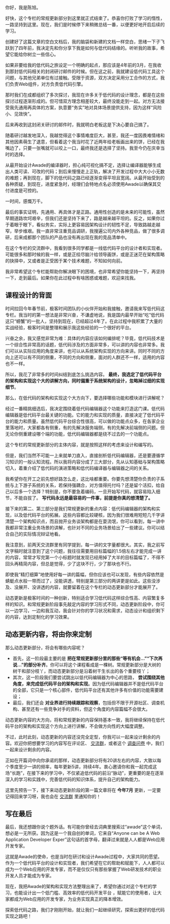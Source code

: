 你好，我是陈旭。

好快，这个专栏的常规更新部分到这里就正式结束了。恭喜你打败了学习的惰性，一路坚持到这里。现在，我们是时候停下来稍微总结一番，以便更好地开启后续的学习。

创建好了这篇文章的空白文档后，我的脑袋和新建的文档一样空白，思绪一下子飞跃到了四年前，我决定先和你分享下我是如何与低代码结缘的。听听我的故事，希望它能给你树立一些信心。

如果非要给我的低代码之旅设定一个明确的起点，那应该是4年前的3月，在我收到那封低代码相关的封闭研讨邮件的时候。但在这之前，我就建设低代码工具这个问题，与其他兄弟单位有过接触。受限于资源，双方决定采用分工合作的方式，我们负责Web组件，对方负责低代码引擎。

那时我们在成都组织了多次探讨，我现在许多关于低代码的设计理念，都是在这些探讨过程逐渐形成的。但可惜双方理念相差较大，最终没能走到一起。对方无法接受我先通用再具体的方案，执意要“务实”地对具体场景提供支持，因为这样“风险小、见效快”。

后来再收到这封闭关研讨的邮件时，我就明白老板这是下决心要自己搞了。

随着研讨越发地深入，我越觉得这个事情难度巨大，甚至，我还一度因畏难情绪和其他因素萌生了退意，但看着这个我当时花了近两年给老板画出来的饼，已经在我嘴边了，只要一张嘴就可以咬上一口，最终我还是选择了坚持。我至今仍在庆幸当时的选择。

从最开始设计Awade的编译器时，担心纯可视化搞不定，选择让编译器能够生成出人类可读、可改的代码；到后来慢慢走上正轨，解决了开发过程中大大小小无数的难题；再到现在，脚下的低代码之路已经逐渐变得平坦且宽阔。从最开始受到的各种质疑，到现在，进度紧急时，经理们会特地点名必须使用Awade以确保其交付进度是可控的。

一时间，感慨万千。

最后的事实证明，先通用、再具体才是正路。通用性创造的是未来的可能性，虽然早期道路坎坷艰辛，但我们还是坚持下来了，路是越来越平坦的。反之，如果你过于着眼于眼下，看似务实，实际上更容易因架构设计的韧性不足，导致路越走越窄，举步维艰。我一直非常注重竞品调研，我搜遍公司内外各种竞品，做了很多调研，后来成都那个团队的产品也没有再出现在我的竞品清单中。

在这个专栏的交流群中，我看到很多同学都是一线低代码平台的设计者和实现者。可能很多和那时候的我一样，或是正绞尽脑汁给领导画饼，或是正迷茫在架构策略的抉择中，又或者是正受困于某个技术难题，不知如何向前。

我非常希望这个专栏能帮助你解决眼下的困境，也非常希望你能坚持一下，再坚持一下，走到最后。如果你在此过程中有啥困惑或难题，欢迎来找我。

## 课程设计的背面

时间拉回今年春节前，极客时间团队的小伙伴开始和我接触，邀请我来写低代码这专栏。我当时的第一想法是非常兴奋，不谦虚地说，我是国内最早开始“吃”低代码这只“螃蟹”的一批人，坚持到现在，已经超过4年了。在此过程中我积累了大量的实战经验，极客时间是整理和展示我这些经验的一个很好的平台。

兴奋之余，我又感觉非常为难：具体的内容应该如何编排呢？毕竟，低代码技术是一个综合性非常高的话题，低代码涉及的方面非常多，可以讲的内容也非常多。我们可以从实际应用的角度来讲，也可以从系统架构实现的方向来讲。同时不同的方向上还可以有不同的侧重，不同的方向和侧重，面对的人群还不一样，适用的内容也不一样。

所以，我花了非常多的时间纠结到底怎么挑选内容。 **最终，我选定了低代码平台的架构和实现这个大的讲解方向，同时偏重于系统架构的设计，忽略掉过细的实现细节**。

那么，在低代码的架构和实现这个大方向下，要选择哪些功能和模块进行讲解呢？

经过一番精挑细选后，我决定围绕着低代码编辑器这个功能来打造这门课。低代码编辑器是低代码平台最关键的功能。它的能力和实现的质量，直接决定了低代码平台的能力和质量。虽然低代码平台综合性很高，可以做的功能点众多，在各家企业里落地时，大家都各有侧重，有的先解决服务端侧，有的先解决前端侧的问题。但无论你侧重建设哪个端的功能，低代码编辑器都是绕不过去的一个功能点。

这个专栏的常规更新部分的主体内容，就是按照这样的考虑来设计和编写的。

但是，我们当然不可能一上来就单刀直入，直接剖析低代码编辑器，还是要遵循学习知识的一般认知流程。所以我将内容分成了三大部分，先从认知基础与架构策略切入，着重介绍了低代码的演进策略和低代码编译器与编辑器之间的关系。

我希望你在开工之前先想好路怎么走，这比啥都重要。你要先想清楚你负责的子系统与上下游子系统的关系，若保持强耦合，对方值得托付吗？还是留个活扣，给自己以后多一个选择？特别是，你不要急着编码，一旦开始写代码，就容易陷入细节，不能自拔了。 **写代码永远是最容易的一件事，前提是你真的想清楚了。**

接下来的第二、第三部分是我们常规更新的重点内容：低代码编辑器的架构和实现，以及低代码平台的拓展。这些内容都比较硬核，因为我们很难用短短几千字讲清楚一个架构知识点，而且抛开业务谈架构都是在耍流氓，你可以看到，每一讲中我都非常注重业务场景的讲解，也针对不同的业务场景给出了一些建议。你可以结合自己的实际情况辩证地看。

我注意到，前两天交流群里有同学提到，每一讲的文字量都很大。其实，我之前写文字稿时就注意到了这个问题，我往往需要用目标篇幅的1.5倍左右才能完成一讲的内容，常常才写完第一个小标题时就发现已经用掉了大半的目标篇幅了，不得不回头再精简内容，但总是觉得，少了这块不行，少了那块也不行。

即使我“精打细算”地使用好每一讲的篇幅，但你应该也可以发现，有些内容依然是蜻蜓点水般一带而过了，没能讲透，特别是第三部分的两讲更是如此。这些没涉及、没展开、没讲透的内容，就要留着在这个专栏的动态更新部分才能展开了。

动态更新是极客时间的一种创新，特别适合学习低代码这样综合性高、内容繁复多样的知识。和常规更新阶段事先敲定内容的学习形式不同，动态更新阶段中，你可以一边学习，一边和我互动，我会针对你的学习状况和需求，动态设计和组织剩下的内容，达到定制化的学习效果。

## 动态更新内容，将由你来定制

那么动态更新部分，将会有哪些内容呢？

- 首先，这一阶段最主要的是 **把在常规更新部分里的那些“等有机会…”“下次再说…”的部分补齐**。你可以将这个课程看成是一棵树。常规更新部分是大树的树干和部分枝丫，而动态更新部分是沿着树干生长出的各个重要枝丫；
- 其次，这一阶段我们要尝试跳出以低代码编辑器为中心的思路， **尝试围绕其他角度，来完成低代码平台的架构和实现**。因为低代码编辑器并不是低代码平台的全部，它只是一个核心部件，低代码平台还有其他许多有价值的功能需要建设；
- 最后，我们还会 **对业界进行持续跟踪和观察**，包括但不限于开源社区、调查机构、甚至还有一些竞争对手的资料，但这个角度的内容篇幅不会很大。

动态更新内容的大方向，将和常规更新的内容保持基本一致，我将继续保持在低代码平台的架构和实现这个方向上进行讲解，不会做方向性的大幅度调整。

不过，此时此刻，动态更新的内容还没完全定型，你我可以一起来设计剩余的内容。欢迎你把想要学习的内容写在评论区、 [交流群](https://jinshuju.net/f/K4R8NV)，或者这个 [调查问卷](https://jinshuju.net/f/Kful30) 中，我们一起来设计剩余的内容。

正如在开篇词中向你承诺的那样，动态更新部分将有20讲左右的内容，大致以每个季度至少一讲的频率，每年更新5讲，持续4年。衷心邀请你和我一起完成这场“长跑”，在接下来的学习中，不仅紧追低代码的前沿“脉动”，更重要的是在逐渐深入的学习和实践中，完善低代码的知识体系，提升自己的架构能力。

这里先预告一下，接下来动态更新阶段的第一篇文章将在 **今年7月** 更新，一定要记得回来学习呀，我也会在 [交流群](https://jinshuju.net/f/K4R8NV) 里通知你的！

## 写在最后

最后，我还想跟你说个题外话。有可能你曾经去词典里搜索过“awade”这个单词，想必是一无所获。因为这是一个我自创的单词，它来自“Anyone can be A Web Application Developer Exper”这句话的首字母，翻译过来就是人人都是Web应用开发专家。

这就是Awade的使命，也是当时在研讨和设计Awade过程中，大家共同的愿望。作为一个低代码平台的设计和实现者，我们希望在它的帮助和赋能下，人人都可以成为一个Web应用的开发专家，而不是仅仅只有那些掌握了Web研发技术的职业开发人员才能成为专家。

现在，我把Awade的架构和实现方法整理出来了，希望你通过对这个专栏的学习，也能设计出一个低门槛、高效率的低代码开发平台 ，赋能它的使用者，让大家都成为Web应用的开发专家，为业务实现真正的降本增效。

探索低代码之路，我们才刚刚开始，就让我们一起继续研究，探索出更好的低代码实现之路吧！